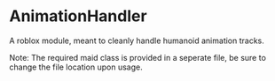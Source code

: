 # AnimationHandler
A roblox module, meant to cleanly handle humanoid animation tracks.

Note: 
The required maid class is provided in a seperate file, be sure to change the file location upon usage.
